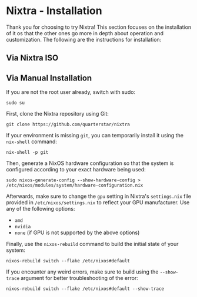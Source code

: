 # Nixtra - Installation

Thank you for choosing to try Nixtra! This section focuses on the installation of it os that the other ones go more in depth about operation and customization. The following are the instructions for installation:

## Via Nixtra ISO



## Via Manual Installation

If you are not the root user already, switch with sudo:

```
sudo su
```

First, clone the Nixtra repository using Git:

```
git clone https://github.com/quarterstar/nixtra
```

If your environment is missing `git`, you can temporarily install it using the `nix-shell` command:

```
nix-shell -p git
```

Then, generate a NixOS hardware configuration so that the system is configured according to your exact hardware being used:

```
sudo nixos-generate-config --show-hardware-config > /etc/nixos/modules/system/hardware-configuration.nix
```

Afterwards, make sure to change the `gpu` setting in Nixtra's `settings.nix` file provided in `/etc/nixos/settings.nix` to reflect your GPU manufacturer. Use any of the following options:

- `amd`
- `nvidia`
- `none` (if GPU is not supported by the above options)

Finally, use the `nixos-rebuild` command to build the initial state of your system:

```
nixos-rebuild switch --flake /etc/nixos#default
```

If you encounter any weird errors, make sure to build using the `--show-trace` argument for better troubleshooting of the error:

```
nixos-rebuild switch --flake /etc/nixos#default --show-trace
```



